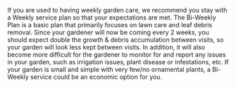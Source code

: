 If you are used to having weekly garden care, we recommend you stay with a Weekly service plan so that your expectations are met. The Bi-Weekly Plan is a basic plan that primarily focuses on lawn care and leaf debris removal. Since your gardener will now be coming every 2 weeks, you should expect double the growth & debris accumulation between visits, so your garden will look less kept between visits. In addition, it will also become more difficult for the gardener to monitor for and report any issues in your garden, such as irrigation issues, plant disease or infestations, etc. If your garden is small and simple with very few/no ornamental plants, a Bi-Weekly service could be an economic option for you.
